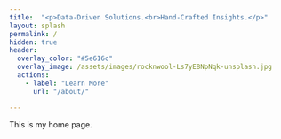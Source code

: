 ```yaml
---
title:  "<p>Data-Driven Solutions.<br>Hand-Crafted Insights.</p>"
layout: splash
permalink: /
hidden: true
header:
  overlay_color: "#5e616c"
  overlay_image: /assets/images/rocknwool-Ls7yE8NpNqk-unsplash.jpg
  actions: 
    - label: "Learn More"
      url: "/about/" 

---
```


This is my home page.
